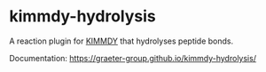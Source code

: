 # kimmdy-hydrolysis

A reaction plugin for [KIMMDY](https://graeter-group.github.io/kimmdy/) that hydrolyses peptide bonds.

Documentation: <https://graeter-group.github.io/kimmdy-hydrolysis/>


